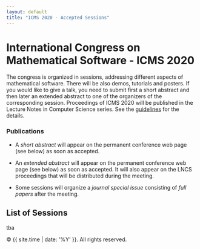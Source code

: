 ```yaml
---
layout: default
title: "ICMS 2020 - Accepted Sessions"
---
```


# International Congress on Mathematical Software - ICMS 2020

The congress is organized in sessions, addressing different aspects of mathematical
software. There will be also demos, tutorials and posters. If you would like to give a
talk, you need to submit first a short abstract and then later an extended abstract to one
of the organizers of the corresponding session. Proceedings of ICMS 2020 will be published in the Lecture
Notes in Computer Science series.  See the [guidelines](/2020/submission-guidelines/) for the details. 

### Publications

*   A _short abstract_ will appear on the permanent conference web page (see below) as soon as accepted. 

*   An _extended abstract_ will appear on the permanent conference web page (see below) as soon as accepted. 
    It will also appear on the LNCS proceedings that will be distributed during the meeting.

*   Some sessions will organize a _journal special issue_  consisting of _full papers_ after the meeting.

## List of Sessions

tba

<p>&copy; {{ site.time | date: '%Y' }}. All rights reserved.</p>
